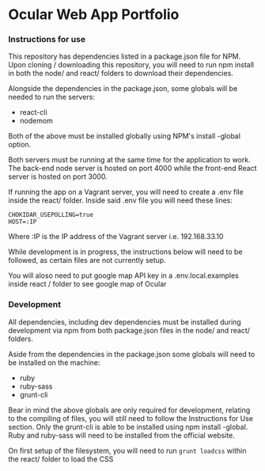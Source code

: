 # Ocular Web App Portfolio
### Instructions for use
This repository has dependencies listed in a package.json file for NPM.
Upon cloning / downloading this repository, you will need to run npm install in both the node/ and react/ folders to download their dependencies.

Alongside the dependencies in the package.json, some globals will be needed to run the servers:
- react-cli
- nodemom

Both of the above must be installed globally using NPM's install -global option.

Both servers must be running at the same time for the application to work. The back-end node server is hosted on port 4000 while the front-end React server is hosted on port 3000.

If running the app on a Vagrant server, you will need to create a .env file inside the react/ folder.
Inside said .env file you will need these lines:
```
CHOKIDAR_USEPOLLING=true
HOST=:IP
```
Where :IP is the IP address of the Vagrant server i.e. 192.168.33.10

While development is in progress, the instructions below will need to be followed, as certain files are not currently setup.

You will aloso need to put google map API key in a .env.local.examples inside react / folder to see google map of Ocular

### Development
All dependencies, including dev dependencies must be installed during development via npm from both package.json files in the node/ and react/ folders.

Aside from the dependencies in the package.json some globals will need to be installed on the machine:
- ruby
- ruby-sass
- grunt-cli

Bear in mind the above globals are only required for development, relating to the compiling of files, you will still need to follow the Instructions for Use section. Only the grunt-cli is able to be installed using npm install -global. Ruby and ruby-sass will need to be installed from the official website.

On first setup of the filesystem, you will need to run `grunt loadcss` within the react/ folder to load the CSS
